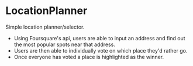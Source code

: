 # LocationPlanner

Simple location planner/selector.
* Using Foursquare's api, users are able to input an address and find out the most popular spots near that address.
* Users are then able to individually vote on which place they'd rather go.
* Once everyone has voted a place is highlighted as the winner.
